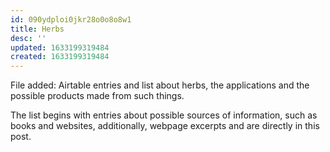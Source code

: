 ```yaml
---
id: 090ydploi0jkr28o0o8o8w1
title: Herbs
desc: ''
updated: 1633199319484
created: 1633199319484
---
```


File added: Airtable entries and list about herbs, the applications and the possible products made from such things.

The list begins with entries about possible sources of information, such as books and websites, additionally, webpage excerpts and are directly in this post.
